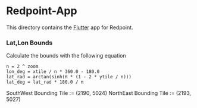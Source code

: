 # Redpoint-App

This directory contains the [Flutter](https://flutter.dev) app for Redpoint.

### Lat,Lon Bounds
Calculate the bounds with the following equation
```
n = 2 ^ zoom
lon_deg = xtile / n * 360.0 - 180.0
lat_rad = arctan(sinh(π * (1 - 2 * ytile / n)))
lat_deg = lat_rad * 180.0 / π
```

SouthWest Bounding Tile := (2190, 5024)
NorthEast Bounding Tile := (2193, 5027)

